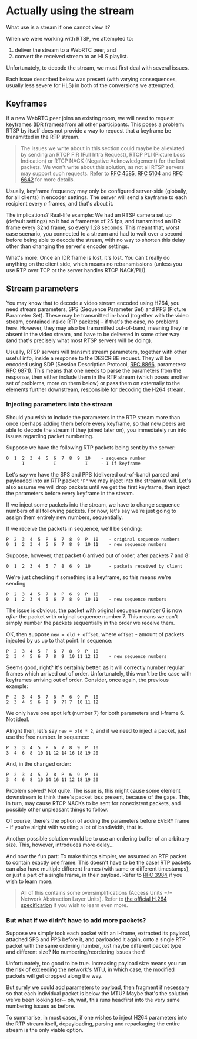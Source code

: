 # Actually using the stream
What use is a stream if one cannot view it?

When we were working with RTSP, we attempted to:
1. deliver the stream to a WebRTC peer, and
2. convert the received stream to an HLS playlist.

Unfortunately, to decode the stream, we must first deal with several issues.

Each issue described below was present (with varying consequences, usually less severe for HLS) in both of the conversions we attempted.

## Keyframes
If a new WebRTC peer joins an existing room, we will need to request keyframes (IDR frames) from all other participants.
This poses a problem: RTSP by itself does not provide a way to request that a keyframe be transmitted in the RTP stream.

> The issues we write about in this section could maybe be alleviated by sending an RTCP FIR (Full Intra Request),
> RTCP PLI (Picture Loss Indication) or RTCP NACK (Negative Acknowledgement) for the lost packets.
> We won't write about this solution, as not all RTSP servers may support such requests.
> Refer to [RFC 4585](https://www.rfc-editor.org/rfc/rfc4585), [RFC 5104](https://www.rfc-editor.org/rfc/rfc5104)
> and [RFC 6642](https://www.rfc-editor.org/rfc/rfc6642) for more details.

Usually, keyframe frequency may only be configured server-side (globally, for all clients) in encoder settings.
The server will send a keyframe to each recipient every *n* frames, and that's about it.

The implications? Real-life example: We had an RTSP camera set up (default settings) so it had a framerate of 25 fps, and transmitted an IDR frame
every 32nd frame, so every 1.28 seconds. This meant that, worst case scenario, you connected to a stream and had to wait over
a second before being able to decode the stream, with no way to shorten this delay other than changing the server's encoder settings.

What's more: Once an IDR frame is lost, it's lost. You can't really do anything on the client side, which means no retransmissions
(unless you use RTP over TCP or the server handles RTCP NACK/PLI).

## Stream parameters
You may know that to decode a video stream encoded using H264, you need stream parameters, SPS (Sequence Parameter Set)
and PPS (Picture Parameter Set). These may be transmitted in-band (together with the video stream, contained inside RTP
packets) - if that's the case, no problems here. However, they may also be transmitted out-of-band, meaning they're absent
in the video stream, and have to be delivered in some other way (and that's precisely what most RTSP servers will be doing).

Usually, RTSP servers will transmit stream parameters, together with other useful info, inside a response to the DESCRIBE request.
They will be encoded using SDP (Session Description Protocol, [RFC 8866](https://www.rfc-editor.org/rfc/rfc6871),
parameters: [RFC 6871](https://www.rfc-editor.org/rfc/rfc6871)). This means that one needs to parse the parameters from the response,
then either include them in the RTP stream (which poses another set of problems, more on them below) or pass them on
externally to the elements further downstream, responsible for decoding the H264 stream.

### Injecting parameters into the stream
Should you wish to include the parameters in the RTP stream more than once (perhaps adding them before every keyframe,
so that new peers are able to decode the stream if they joined later on), you immediately run into issues regarding packet numbering. 

Suppose we have the following RTP packets being sent by the server:
```
0  1  2  3  4  5  6  7  8  9  10    - sequence number
      I           I           I     - I if keyframe
```
Let's say we have the SPS and PPS (delivered out-of-band) parsed and payloaded into an RTP packet `"P"` we may inject into the stream at will.
Let's also assume we will drop packets until we get the first keyframe, then inject the parameters before every keyframe in the stream.

If we inject some packets into the stream, we have to change sequence numbers of all following packets. For now, let's say
we're just going to assign them entirely new numbers, sequentially.

If we receive the packets in sequence, we'll be sending:
```
P  2  3  4  5  P  6  7  8  9  P  10    - original sequence numbers
0  1  2  3  4  5  6  7  8  9  10 11    - new sequence numbers
```

Suppose, however, that packet 6 arrived out of order, after packets 7 and 8:
```
0  1  2  3  4  5  7  8  6  9  10       - packets received by client
```
We're just checking if something is a keyframe, so this means we're sending
```
P  2  3  4  5  7  8  P  6  9  P  10
0  1  2  3  4  5  6  7  8  9  10 11    - new sequence numbers
```
The issue is obvious, the packet with original sequence number 6 is now *after* the packet with original sequence number 7.
This means we can't simply number the packets sequentially in the order we receive them.

OK, then suppose `new = old + offset`, where `offset` - amount of packets injected by us up to that point.
In sequence:
```
P  2  3  4  5  P  6  7  8  9  P  10
2  3  4  5  6  7  8  9  10 11 12 13    - new sequence numbers
```
Seems good, right? It's certainly better, as it will correctly number regular frames which arrived out of order.
Unfortunately, this won't be the case with keyframes arriving out of order. Consider, once again, the previous example:
```
P  2  3  4  5  7  8  P  6  9  P  10
2  3  4  5  6  8  9  ?? 7  10 11 12
```
We only have one spot left (number 7) for both parameters and I-frame 6. Not ideal.

Alright then, let's say `new = old * 2`, and if we need to inject a packet, just use the free number.
In sequence:
```
P  2  3  4  5  P  6  7  8  9  P  10
3  4  6  8  10 11 12 14 16 18 19 20
```
And, in the changed order:
```
P  2  3  4  5  7  8  P  6  9  P  10
3  4  6  8  10 14 16 11 12 18 19 20
```
Problem solved? Not quite. The issue is, this might cause some element downstream to think there's packet loss present,
because of the gaps. This, in turn, may cause RTCP NACKs to be sent for nonexistent packets, and possibly other unpleasant
things to follow.

Of course, there's the option of adding the parameters before EVERY frame - if you're alright with wasting a lot of bandwidth, that is.

Another possible solution would be to use an ordering buffer of an arbitrary size. This, however, introduces more delay...

And now the fun part: To make things simpler, we assumed an RTP packet to contain exactly one frame. This doesn't have to
be the case! RTP packets can also have multiple different frames (with same or different timestamps), or just a part
of a single frame, in their payload. Refer to [RFC 3984](https://www.rfc-editor.org/rfc/rfc3984) if you wish to learn more.

> All of this contains some oversimplifications (Access Units =/= Network Abstraction Layer Units). Refer to
> [the official H.264 specification](https://www.itu.int/rec/dologin_pub.asp?lang=e&id=T-REC-H.264-201602-S!!PDF-E&type=items)
> if you wish to learn even more.

### But what if we didn't have to add more packets?
Suppose we simply took each packet with an I-frame, extracted its payload, attached SPS and PPS before it,
and payloaded it again, onto a single RTP packet with the same ordering number, just maybe different packet type
and different size? No numbering/reordering issues then!

Unfortunately, too good to be true. Increasing payload size means you run the risk of exceeding the network's MTU, in which case,
the modified packets will get dropped along the way.

But surely we could add parameters to payload, then fragment if necessary so that each individual packet is below the MTU?
Maybe that's the solution we've been looking for-- oh, wait, this runs headfirst into the very same numbering issues as before.

To summarise, in most cases, if one wishes to inject H264 parameters into the RTP stream itself, depayloading, parsing
and repackaging the entire stream is the only viable option.

